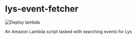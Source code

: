# lys-event-fetcher

![Deploy lambda](https://github.com/corentindautreme/lys-event-fetcher/workflows/Deploy%20lambda/badge.svg)

An Amazon Lambda script tasked with searching events for Lys
